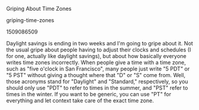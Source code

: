 Griping About Time Zones

griping-time-zones

1509086509

Daylight savings is ending in two weeks and I'm going to gripe about it.  Not
the usual gripe about people having to adjust their clocks and schedules (I
for one, actually like daylight savings), but about how basically everyone
writes time zones incorrectly.  When people give a time with a time zone, such
as "five o'clock in San Francisco", many people just write "5 PDT" or "5 PST"
without giving a thought where that "D" or "S" come from.  Well, those
acronyms stand for "Daylight" and "Standard," respectively, so you should only
use "PDT" to refer to times in the summer, and "PST" refer to times in the
winter.  If you want to be generic, you can use "PT" for everything and let
context take care of the exact time zone.
